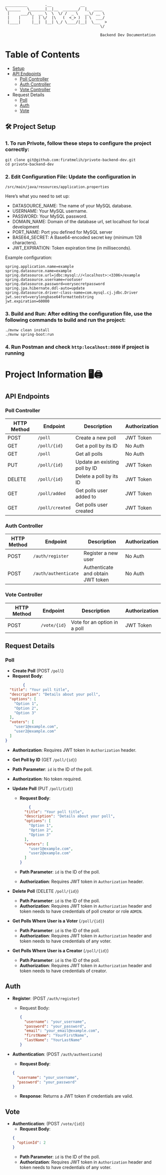 ```
__________        .__             __          
\______   \_______|__|__  _______/  |_  ____  
 |     ___/\_  __ \  \  \/ /  _ \   __\/ __ \ 
 |    |     |  | \/  |\   (  <_> )  | \  ___/ 
 |____|     |__|  |__| \_/ \____/|__|  \___  >
                                           \/ 
                                           
                                           Backend Dev Documentation
```

# Table of Contents

- [Setup](#-project-setup)
- [API Endpoints](#api-endpoints)
    - [Poll Controller](#poll-controller)
    - [Auth Controller](#auth-controller)
    - [Vote Controller](#vote-controller)
- Request Details
    - [Poll](#poll)
    - [Auth](#auth)
    - [Vote](#vote)

## 🛠️ Project Setup

### 1. To run Privote, follow these steps to configure the project correctly:

```shell
git clone git@github.com:firatmelih/privote-backend-dev.git
cd privote-backend-dev
```

### 2. Edit Configuration File: Update the configuration in

`/src/main/java/resources/application.properties`

Here’s what you need to set up:

- DATASOURCE_NAME: The name of your MySQL database.
- USERNAME: Your MySQL username.
- PASSWORD: Your MySQL password.
- DOMAIN_NAME: Domain of the database url, set localhost for local development
- PORT_NAME: Port you defined for MySQL server
- BASE64_SECRET: A Base64-encoded secret key (minimum 128 characters).
- JWT_EXPIRATION: Token expiration time (in milliseconds).

Example configuration:

```properties
spring.application.name=example
spring.datasource.name=example
spring.datasource.url=jdbc:mysql://<localhost>:<3306>/example
spring.datasource.username=rootuser
spring.datasource.password=verysecretpassword
spring.jpa.hibernate.ddl-auto=update
spring.datasource.driver-class-name=com.mysql.cj.jdbc.Driver
jwt.secret=verylongbase64formattedstring
jwt.expiration=60000
```

### 3. Build and Run: After editing the configuration file, use the following commands to build and run the project:

```shell
./mvnw clean install
./mvnw spring-boot:run
```

### 4. Run Postman and check `http:localhost:8080` if project is running

# Project Information 🖥🖨

## API Endpoints

### Poll Controller

| HTTP Method | Endpoint        | Description                   | Authorization |
|-------------|-----------------|-------------------------------|---------------|
| POST        | `/poll`         | Create a new poll             | JWT Token     |
| GET         | `/poll/{id}`    | Get a poll by its ID          | No Auth       |
| GET         | `/poll`         | Get all polls                 | No Auth       |
| PUT         | `/poll/{id}`    | Update an existing poll by ID | JWT Token     |
| DELETE      | `/poll/{id}`    | Delete a poll by its ID       | JWT Token     |
| GET         | `/poll/added`   | Get polls user added to       | JWT Token     |
| GET         | `/poll/created` | Get polls user created        | JWT Token     |

### Auth Controller

| HTTP Method | Endpoint             | Description                       | Authorization |
|-------------|----------------------|-----------------------------------|---------------|
| POST        | `/auth/register`     | Register a new user               | No Auth       |
| POST        | `/auth/authenticate` | Authenticate and obtain JWT token | No Auth       |

### Vote Controller

| HTTP Method | Endpoint     | Description                  | Authorization |
|-------------|--------------|------------------------------|---------------|
| POST        | `/vote/{id}` | Vote for an option in a poll | JWT Token     |

## Request Details

### Poll

- **Create Poll** (POST `/poll`)
- **Request Body**:

```json
        {
  "title": "Your poll title",
  "description": "Details about your poll",
  "options": [
    "Option 1",
    "Option 2",
    "Option 3"
  ],
  "voters": [
    "user1@example.com",
    "user2@example.com"
  ]
} 
```

- **Authorization**: Requires JWT token in `Authorization` header.


- **Get Poll by ID** (GET `/poll/{id}`)
- **Path Parameter**: `id` is the ID of the poll.
- **Authorization**: No token required.


- **Update Poll** (PUT `/poll/{id}`)
    - **Request Body**:

      ```json
          {
        "title": "Your poll title",
        "description": "Details about your poll",
        "options": [
          "Option 1",
          "Option 2",
          "Option 3"
        ],
        "voters": [
          "user1@example.com",
          "user2@example.com"
        ]
      }
      ```

    - **Path Parameter**: `id` is the ID of the poll.
    - **Authorization**: Requires JWT token in `Authorization` header.


- **Delete Poll** (DELETE `/poll/{id}`)
    - **Path Parameter**: `id` is the ID of the poll.
    - **Authorization**: Requires JWT token in `Authorization` header and token needs to have credentials of poll
      creator or
      role `ADMIN`.

- **Get Polls Where User is a Voter** (`/poll/{id}`)
    - **Path Parameter**: `id` is the ID of the poll.
    - **Authorization**: Requires JWT token in `Authorization` header and token needs to have credentials of any voter.

- **Get Polls Where User is a Creator** (`/poll/{id}`)
    - **Path Parameter**: `id` is the ID of the poll.
    - **Authorization**: Requires JWT token in `Authorization` header and token needs to have credentials of creator.

## Auth

- **Register**: (POST `/auth/register`)
    - Request Body:
      ```json
      {
        "username": "your_username",
        "password": "your_password",
        "email": "your_email@example.com",
        "firstName": "YourFirstName",
        "lastName": "YourLastName"
      } 
      ```

- **Authentication**: (POST `/auth/authenticate`)
    - **Request Body**:
  ```json
  {
    "username": "your_username",
    "password": "your_password"
  }
  ```
    - **Response**: Returns a JWT token if credentials are valid.

## Vote

- **Authentication**: (POST `/vote/{id}`)
    - **Request Body**:
  ```json
  {
    "optionId": 2
  }
  ```
    - **Path Parameter**: `id` is the ID of the poll.
    - **Authorization**: Requires JWT token in `Authorization` header and token needs to have credentials of any voter.
